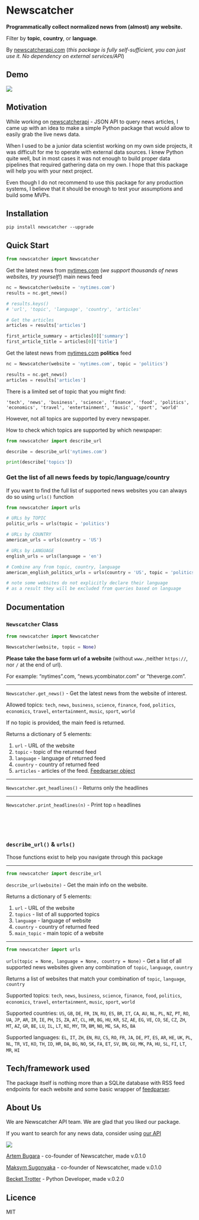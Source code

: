 # Newscatcher
**Programmatically collect normalized news from (almost) any website.**

Filter by **topic**, **country**, or **language**.

By [newscatcherapi.com](https://www.newscatcherapi.com) (*this package is fully 
self-sufficient, you can just use it. No dependency on external services/API*)

## Demo
![](newscatcherdemo.gif)

## Motivation
While working on [newscatcherapi](https://newscatcherapi.com/) - JSON API 
to query news articles,
I came up with an idea to make a simple Python package that would allow
to easily grab the live news data. 

When I used to be a junior data scientist working on my own side projects,
it was difficult for me to operate with external data sources. I knew Python
quite well, but in most cases it was not enough to build proper data pipelines
that required gathering data on my own. I hope that this package will help you 
with your next project. 

Even though I do not recommend to use this package for any production systems, 
I believe that it should be enough to test your assumptions and build some MVPs.

## Installation
`pip install newscatcher --upgrade` 


## Quick Start
```python
from newscatcher import Newscatcher
```

Get the latest news from [nytimes.com](https://www.nytimes.com/) 
(_we support thousands of news websites, try yourself!_) main news feed
```python
nc = Newscatcher(website = 'nytimes.com')
results = nc.get_news()

# results.keys()
# 'url', 'topic', 'language', 'country', 'articles'

# Get the articles
articles = results['articles']

first_article_summary = articles[0]['summary']
first_article_title = articles[0]['title']
```

Get the latest news from [nytimes.com](https://www.nytimes.com/) **politics** feed

```python
nc = Newscatcher(website = 'nytimes.com', topic = 'politics')

results = nc.get_news()
articles = results['articles']
```

There is a limited set of topic that you might find:

``` 'tech', 'news', 'business', 'science', 'finance', 'food', 'politics', 'economics', 'travel', 'entertainment', 'music', 'sport', 'world' ```

However, not all topics are supported by every newspaper.

How to check which topics are supported by which newspaper:
```python
from newscatcher import describe_url

describe = describe_url('nytimes.com')

print(describe['topics'])
```


### Get the list of all news feeds by topic/language/country
If you want to find the full list of supported news websites 
you can always do so using `urls()` function
```python
from newscatcher import urls

# URLs by TOPIC
politic_urls = urls(topic = 'politics')

# URLs by COUNTRY
american_urls = urls(country = 'US')

# URLs by LANGUAGE
english_urls = urls(language = 'en')

# Combine any from topic, country, language
american_english_politics_urls = urls(country = 'US', topic = 'politics', language = 'en') 

# note some websites do not explicitly declare their language 
# as a result they will be excluded from queries based on language
```




## Documentation

### `Newscatcher` Class
```python
from newscatcher import Newscatcher

Newscatcher(website, topic = None)
```
**Please take the base form url of a website** (without `www.`,neither `https://`, nor `/` at the end of url).

For example: “nytimes”.com, “news.ycombinator.com” or “theverge.com”.
___
`Newscatcher.get_news()` - Get the latest news from the website of interest.

Allowed topics:
`tech`, `news`, `business`, `science`, `finance`, `food`, 
`politics`, `economics`, `travel`, `entertainment`, 
`music`, `sport`, `world`

If no topic is provided, the main feed is returned.

Returns a dictionary of 5 elements:
1. `url` - URL of the website
2. `topic` - topic of the returned feed
3. `language` - language of returned feed
4. `country` - country of returned feed
5. `articles` - articles of the feed. [Feedparser object]((https://pythonhosted.org/feedparser/reference.html))

___

`Newscatcher.get_headlines()` - Returns only the headlines

___
`Newscatcher.print_headlines(n)` - Print top `n` headlines


<br> 
<br> 
<br> 

### `describe_url()` & `urls()`
Those functions exist to help you navigate through this package

___
```python
from newscatcher import describe_url
```

`describe_url(website)` - Get the main info on the website. 

Returns a dictionary of 5 elements:
1. `url` - URL of the website
2. `topics` - list of all supported topics
3. `language` - language of website
4. `country` - country of returned feed
5. `main_topic` - main topic of a website

___
```python
from newscatcher import urls
```

`urls(topic = None, language = None, country = None)` - Get a list of all supported 
news websites given any combination of `topic`, `language`, `country`

Returns a list of websites that match your combination of `topic`, `language`, `country`

Supported topics:
`tech`, `news`, `business`, `science`, `finance`, `food`, 
`politics`, `economics`, `travel`, `entertainment`, 
`music`, `sport`, `world`


Supported countries:
`US`, `GB`, `DE`, `FR`, `IN`, `RU`, `ES`, `BR`, `IT`, `CA`, `AU`, `NL`, `PL`, `NZ`, `PT`, `RO`, `UA`, `JP`, `AR`, `IR`, `IE`, `PH`, `IS`, `ZA`, `AT`, `CL`, `HR`, `BG`, `HU`, `KR`, `SZ`, `AE`, `EG`, `VE`, `CO`, `SE`, `CZ`, `ZH`, `MT`, `AZ`, `GR`, `BE`, `LU`, `IL`, `LT`, `NI`, `MY`, `TR`, `BM`, `NO`, `ME`, `SA`, `RS`, `BA`

Supported languages:
`EL`, `IT`, `ZH`, `EN`, `RU`, `CS`, `RO`, `FR`, `JA`, `DE`, `PT`, `ES`, `AR`, `HE`, `UK`, `PL`, `NL`, `TR`, `VI`, `KO`, `TH`, `ID`, `HR`, `DA`, `BG`, `NO`, `SK`, `FA`, `ET`, `SV`, `BN`, `GU`, `MK`, `PA`, `HU`, `SL`, `FI`, `LT`, `MR`, `HI`





## Tech/framework used
The package itself is nothing more than a SQLite database with 
RSS feed endpoints for each website and some basic wrapper of
[feedparser](https://pythonhosted.org/feedparser/index.html).


## About Us
We are Newscatcher API team. We are glad that you liked our package.

If you want to search for any news data, consider using [our API](https://newscatcherapi.com/)

![](newscatcher_oneliner.png)


[Artem Bugara]() - co-founder of Newscatcher, made v.0.1.0

[Maksym Sugonyaka](https://www.linkedin.com/mwlite/in/msugonyaka) - co-founder of Newscatcher, made v.0.1.0

[Becket Trotter](https://www.linkedin.com/in/beckettrotter/) - Python Developer, made v.0.2.0

## Licence
MIT
